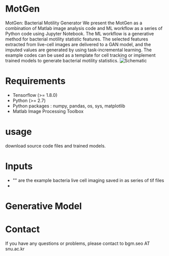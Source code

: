 # MotGen
MotGen: Bacterial Motility Generator 
We present the MotGen as a combination of Matlab image analysis code and ML workflow as a series of Python code using Jupyter Notebook. The ML workflow is a generative method for bacterial motility statistic features. The selected features extracted from live-cell images are delivered to a GAN model, and the imputed values are generated by using task-incremental learning. The example codes can be used as a template for cell tracking or implement trained models to generate bacterial motility statistics. 
![Schematic](https://github.com/bgmseo/MotGen/assets/118337203/64635022-256d-43b4-8b75-b805f9378bc9)

# Requirements 
* Tensorflow (>= 1.8.0)
* Python (>= 2.7)
* Python packages : numpy, pandas, os, sys, matplotlib
* Matlab Image Processing Toolbox

# usage 
download source code files and trained models. 

# Inputs 
* "" are the example bacteria live cell imaging saved in as series of tif files 
* 
# Generative Model 

# Contact 
If you have any questions or problems, please contact to bgm.seo AT snu.ac.kr

